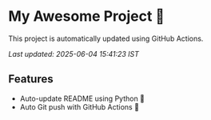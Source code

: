 # My Awesome Project 🚀

This project is automatically updated using GitHub Actions.

_Last updated: 2025-06-04 15:41:23 IST_

## Features
- Auto-update README using Python 🐍
- Auto Git push with GitHub Actions 🤖
